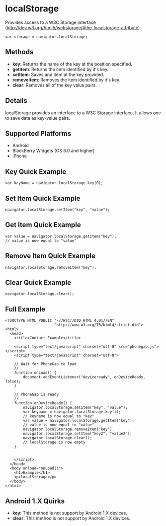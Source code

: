 localStorage
===============

Provides access to a W3C Storage interface (http://dev.w3.org/html5/webstorage/#the-localstorage-attribute)

    var storage = navigator.localStorage;

Methods
-------

- __key__: Returns the name of the key at the position specified. 
- __getItem__: Returns the item identified by it's key.
- __setItem__: Saves and item at the key provided.
- __removeItem__: Removes the item identified by it's key.
- __clear__: Removes all of the key value pairs.

Details
-----------

localStorage provides an interface to a W3C Storage interface.  It allows one to save data as key-value pairs.

Supported Platforms
-------------------

- Android
- BlackBerry Widgets (OS 6.0 and higher)
- iPhone

Key Quick Example
-------------

    var keyName = navigator.localStorage.key(0);

Set Item Quick Example
-------------

    navigator.localStorage.setItem("key", "value");

Get Item Quick Example
-------------

	var value = navigator.localStorage.getItem("key");
	// value is now equal to "value"

Remove Item Quick Example
-------------

	navigator.localStorage.removeItem("key");

Clear Quick Example
-------------

	navigator.localStorage.clear();

Full Example
------------

    <!DOCTYPE HTML PUBLIC "-//W3C//DTD HTML 4.01//EN"
                          "http://www.w3.org/TR/html4/strict.dtd">
    <html>
      <head>
        <title>Contact Example</title>

        <script type="text/javascript" charset="utf-8" src="phonegap.js"></script>
        <script type="text/javascript" charset="utf-8">

        // Wait for PhoneGap to load
        //
        function onLoad() {
            document.addEventListener("deviceready", onDeviceReady, false);
        }

        // PhoneGap is ready
        //
        function onDeviceReady() {
			navigator.localStorage.setItem("key", "value");
			var keyname = navigator.localStorage.key(i);
			// keyname is now equal to "key"
			var value = navigator.localStorage.getItem("key");
			// value is now equal to "value"
			navigator.localStorage.removeItem("key");
			navigator.localStorage.setItem("key2", "value2");
			navigator.localStorage.clear();
			// localStorage is now empty
        }
    

        </script>
      </head>
      <body onload="onLoad()">
        <h1>Example</h1>
        <p>localStorage</p>
      </body>
    </html>

Android 1.X Quirks
------------------

- __key:__ This method is not support by Android 1.X devices.
- __clear:__ This method is not support by Android 1.X devices.
